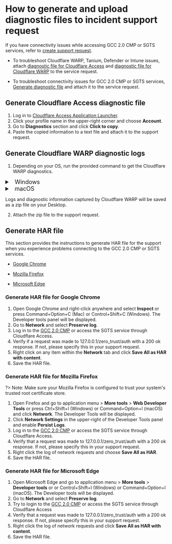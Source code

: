 # How to generate and upload diagnostic files to incident support request

If you have connectivity issues while accessing GCC 2.0 CMP or SGTS services, refer to [create support request](#raise-an-incident-support-request).

- To troubleshoot Cloudflare WARP, Tanium, Defender or Intune issues, attach [diagnostic file for Cloudflare Access](#generate-cloudflare-access-diagnostic-file) and [diagnostic file for Cloudflare WARP](#generate-cloudflare-warp-diagnostic-logs) to the service request.

- To troubleshoot connectivity issues for GCC 2.0 CMP or SGTS services, [Generate diagnostic file](/support/generate-diagnostic-files.md) and attach it to the service request.


## Generate Cloudflare Access diagnostic file

1. Log in to [Cloudflare Access Application Launcher](https://gccgovsg.cloudflareaccess.com).
2. Click your profile name in the upper-right corner and choose **Account**.
3. Go to **Diagnostics** section and click **Click to copy**.
5. Paste the copied information to a text file and attach it to the support request.

## Generate Cloudflare WARP diagnostic logs

1. Depending on your OS, run the provided command to get the Cloudflare WARP diagnostics.

<details>
  <summary style="font-size:18px">&nbsp;&nbsp;Windows</summary>

  ```
  C:\Program Files\Cloudflare\Cloudflare WARP\warp-diag.exe

  ```

  </details>

 <details>
 <summary style="font-size:18px">&nbsp;&nbsp;macOS</summary>

 ```
/Applications/Cloudflare\ WARP.app/Contents/Resources/warp-diag

```

</details>

Logs and diagnostic information captured by Cloudflare WARP will be saved as a zip file on your Desktop.

2. Attach the zip file to the support request.


## Generate HAR file

This section provides the instructions to generate HAR file for the support when you experience problems connecting to the GCC 2.0 CMP or SGTS services.

- [Google Chrome](#generate-har-file-for-google-chrome)

- [Mozilla Firefox](#generate-har-file-for-mozilla-firefox)

- [Microsoft Edge](#generate-har-file-for-microsoft-edge)

### Generate HAR file for Google Chrome

1. Open Google Chrome and right-click anywhere and select **Inspect** or press Command+Option+C (Mac) or Control+Shift+C (Windows). The Developer tools panel will be displayed.
1. Go to **Network** and select **Preserve log**.
1. Log in to the [GCC 2.0 CMP](https://cmp.gcc.gov.sg/) or access the SGTS service through Cloudflare Access.
1. Verify if a request was made to 127.0.0.1/zero_trust/auth with a 200 ok response. If not, please specify this in your support request.
1. Right click on any item within the **Network** tab and click **Save All as HAR with content**.
1. Save the HAR file.

### Generate HAR file for Mozilla Firefox

?> Note: Make sure your Mozilla Firefox is configured to trust your system's trusted root certificate store.

1. Open Firefox and go to application menu > **More tools** > **Web Developer Tools** or press Ctrl+Shift+I (Windows) or Command+Option+I (macOS) and click **Network**. The Developer Tools will be displayed.
2. Click **Network Settings** in the upper-right of the Developer Tools panel and enable **Persist Logs**.
3. Log in to the [GCC 2.0 CMP](https://cmp.gcc.gov.sg/) or access the SGTS service through Cloudflare Access.
4. Verify that a request was made to 127.0.0.1/zero_trust/auth with a 200 ok response. If not, please specify this in your support request.
6. Right click the log of network requests and choose **Save All as HAR**.
7. Save the HAR file.

### Generate HAR file for Microsoft Edge

1. Open Microsoft Edge and go to application menu > **More tools** > **Developer tools** or or Control+Shift+I (Windows) or Command+Option+I (macOS). The Developer tools will be displayed.
2. Go to **Network** and select **Preserve log**.
4. Try to login to the [GCC 2.0 CMP](https://cmp.gcc.gov.sg/) or access the SGTS service through Cloudflare Access
5. Verify that a request was made to 127.0.0.1/zero_trust/auth with a 200 ok response. If not, please specify this in your support request.
6. Right click the log of network requests and click **Save All as HAR with content**.
7. Save the HAR file.

